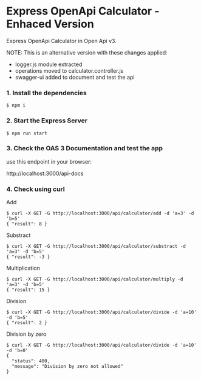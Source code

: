 # Express OpenApi Calculator - Enhaced Version

Express OpenApi Calculator in Open Api v3.

NOTE: This is an alternative version with these changes applied:

- logger.js module extracted
- operations moved to calculator.controller.js
- swagger-ui added to document and test the api

### 1. Install the dependencies

```shell
$ npm i
```

### 2. Start the Express Server

```shell
$ npm run start
```

### 3. Check the OAS 3 Documentation and test the app

use this endpoint in your browser:

http://localhost:3000/api-docs

### 4. Check using curl

Add

```shell
$ curl -X GET -G http://localhost:3000/api/calculator/add -d 'a=3' -d 'b=5'
{ "result": 8 }
```

Substract

```shell
$ curl -X GET -G http://localhost:3000/api/calculator/substract -d 'a=3' -d 'b=5'
{ "result": -3 }
```

Multiplication

```shell
$ curl -X GET -G http://localhost:3000/api/calculator/multiply -d 'a=3' -d 'b=5'
{ "result": 15 }
```

Division

```shell
$ curl -X GET -G http://localhost:3000/api/calculator/divide -d 'a=10' -d 'b=5'
{ "result": 2 }
```

Division by zero

```shell
$ curl -X GET -G http://localhost:3000/api/calculator/divide -d 'a=10' -d 'b=0'
{
  "status": 400,
  "message": "Division by zero not allowed"
}
```
